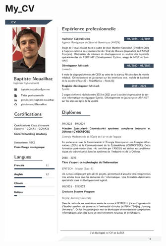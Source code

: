 # My_CV
![CV](https://github.com/BNouailhac/My_CV/blob/main/LatexCode/CV_Baptiste_Nouailhac_2024.png?raw=true)

